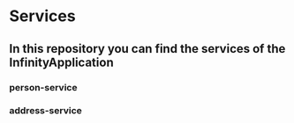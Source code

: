 # Services

## In this repository you can find the services of the InfinityApplication

### person-service

### address-service

